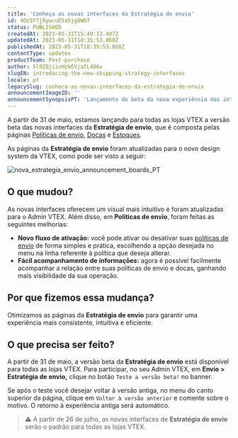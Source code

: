 ```yaml
---
title: 'Conheça as novas interfaces da Estratégia de envio'
id: 4OzIFTj9ywcuE5a5jg8WD7
status: PUBLISHED
createdAt: 2023-05-31T15:49:13.447Z
updatedAt: 2023-05-31T18:35:53.868Z
publishedAt: 2023-05-31T18:35:53.868Z
contentType: updates
productTeam: Post-purchase
author: 5l9ZQjiivHzkEVjafL4O6v
slugEN: introducing-the-new-shipping-strategy-interfaces
locale: pt
legacySlug: conheca-as-novas-interfaces-da-estrategia-de-envio
announcementImageID: ''
announcementSynopsisPT: 'Lançamento do beta da nova experiência das interfaces da Estratégia de envio.'
---
```


A partir de 31 de maio, estamos lançando para todas as lojas VTEX a versão beta das novas interfaces da **Estratégia de envio**, que é composta pelas páginas [Políticas de envio](https://help.vtex.com/pt/tutorial/politica-de-envio--tutorials_140), [Docas](https://help.vtex.com/pt/tutorial/doca--5DY8xHEjOLYDVL41Urd5qj) e [Estoques](https://help.vtex.com/pt/tutorial/estoque--6oIxvsVDTtGpO7y6zwhGpb).

As páginas da **Estratégia de envio** foram atualizadas para o novo design system da VTEX, como pode ser visto a seguir:

![nova_estrategia_envio_announcement_boards_PT](//images.ctfassets.net/alneenqid6w5/7gWgtAG6jo0wXjKCUKYGnj/b93bbe35c2870827dd761f244cb447dc/nova_estrategia_envio_announcement_boards_PT.png)

## O que mudou?

As novas interfaces oferecem um visual mais intuitivo e foram atualizadas para o Admin VTEX. Além disso, em **Políticas de envio**, foram feitas as seguintes melhorias:

* **Novo fluxo de ativação:** você pode ativar ou desativar suas [políticas de envio](https://help.vtex.com/pt/tutorial/politica-de-envio--tutorials_140) de forma simples e prática, escolhendo a opção desejada no menu <i class="fas fa-ellipsis-v"></i> na linha referente à política que deseja alterar.
* **Fácil acompanhamento de informações:** agora é possível facilmente acompanhar a relação entre suas políticas de envio e docas, ganhando mais visibilidade da sua operação.

## Por que fizemos essa mudança?

Otimizamos as páginas da **Estratégia de envio** para garantir uma experiência mais consistente, intuitiva e eficiente.

## O que precisa ser feito?

A partir de 31 de maio, a versão beta da **Estratégia de envio** está disponível para todas as lojas VTEX. Para participar, no seu Admin VTEX, em **Envio > Estratégia de envio,** clique no botão `Teste a versão beta!` no banner. 

Se após o teste você desejar voltar à versão antiga, no menu <i class="fas fa-ellipsis-v"></i> do canto superior da página, clique em `Voltar à versão anterior` e comente sobre o motivo. O retorno à experiência antiga será automático.

>⚠️ A partir de 26 de julho, as novas interfaces de **Estratégia de envio** serão o padrão para todas as lojas VTEX.

